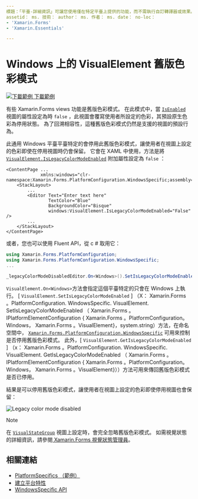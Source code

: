 ```yaml
---
標題：「平臺-詳細資訊」可讓您使用僅在特定平臺上提供的功能，而不需執行自訂轉譯器或效果。 本文說明如何使用停用舊版色彩模式的 Windows 平臺特定 Xamarin.Forms 。
assetid： ms. 技術： author： ms. 作者： ms. date： no-loc：
- 'Xamarin.Forms'
- 'Xamarin.Essentials'

---
```


# <a name="visualelement-legacy-color-mode-on-windows"></a>Windows 上的 VisualElement 舊版色彩模式

[![下載範例 ](~/media/shared/download.png) 下載範例](https://docs.microsoft.com/samples/xamarin/xamarin-forms-samples/userinterface-platformspecifics)

有些 Xamarin.Forms views 功能是舊版色彩模式。 在此模式中，當 [`IsEnabled`](xref:Xamarin.Forms.VisualElement.IsEnabled) 視圖的屬性設定為時 `false` ，此視圖會覆寫使用者所設定的色彩，其預設原生色彩為停用狀態。 為了回溯相容性，這種舊版色彩模式仍然是支援的視圖的預設行為。

此通用 Windows 平臺平臺特定的會停用此舊版色彩模式，讓使用者在視圖上設定的色彩即使在停用視圖時仍會保留。 它會在 XAML 中使用，方法是將 [`VisualElement.IsLegacyColorModeEnabled`](xref:Xamarin.Forms.PlatformConfiguration.WindowsSpecific.VisualElement.IsLegacyColorModeEnabledProperty) 附加屬性設定為 `false` ：

```xaml
<ContentPage ...
             xmlns:windows="clr-namespace:Xamarin.Forms.PlatformConfiguration.WindowsSpecific;assembly=Xamarin.Forms.Core">
    <StackLayout>
        ...
        <Editor Text="Enter text here"
                TextColor="Blue"
                BackgroundColor="Bisque"
                windows:VisualElement.IsLegacyColorModeEnabled="False" />
        ...
    </StackLayout>
</ContentPage>
```

或者，您也可以使用 Fluent API，從 c # 取用它：

```csharp
using Xamarin.Forms.PlatformConfiguration;
using Xamarin.Forms.PlatformConfiguration.WindowsSpecific;
...

_legacyColorModeDisabledEditor.On<Windows>().SetIsLegacyColorModeEnabled(false);
```

`VisualElement.On<Windows>`方法會指定這個平臺特定的只會在 Windows 上執行。 [ `VisualElement.SetIsLegacyColorModeEnabled` ] （X： Xamarin.Forms 。PlatformConfiguration. WindowsSpecific. VisualElement. SetIsLegacyColorModeEnabled （ Xamarin.Forms 。IPlatformElementConfiguration { Xamarin.Forms 。PlatformConfiguration。 Windows， Xamarin.Forms 。VisualElement}，system.string）方法，在命名空間中， [`Xamarin.Forms.PlatformConfiguration.WindowsSpecific`](xref:Xamarin.Forms.PlatformConfiguration.WindowsSpecific) 可用來控制是否停用舊版色彩模式。 此外，[ `VisualElement.GetIsLegacyColorModeEnabled` ] （x： Xamarin.Forms 。PlatformConfiguration. WindowsSpecific. VisualElement. GetIsLegacyColorModeEnabled （ Xamarin.Forms 。IPlatformElementConfiguration { Xamarin.Forms 。PlatformConfiguration。 Windows， Xamarin.Forms 。VisualElement}））方法可用來傳回舊版色彩模式是否已停用。

結果是可以停用舊版色彩模式，讓使用者在視圖上設定的色彩即使停用視圖也會保留：

![](legacy-color-mode-images/legacy-color-mode-disabled.png "Legacy color mode disabled")

> [!NOTE]
> 在 [`VisualStateGroup`](xref:Xamarin.Forms.VisualStateGroup) 視圖上設定時，會完全忽略舊版色彩模式。 如需視覺狀態的詳細資訊，請參閱[ Xamarin.Forms 視覺狀態管理員](~/xamarin-forms/user-interface/visual-state-manager.md)。

## <a name="related-links"></a>相關連結

- [PlatformSpecifics （範例）](https://docs.microsoft.com/samples/xamarin/xamarin-forms-samples/userinterface-platformspecifics)
- [建立平台特性](~/xamarin-forms/platform/platform-specifics/index.md#creating-platform-specifics)
- [WindowsSpecific API](xref:Xamarin.Forms.PlatformConfiguration.WindowsSpecific)

